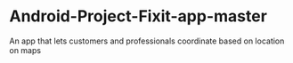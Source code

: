 # Android-Project-Fixit-app-master
An app that lets customers and professionals coordinate based on location on maps

